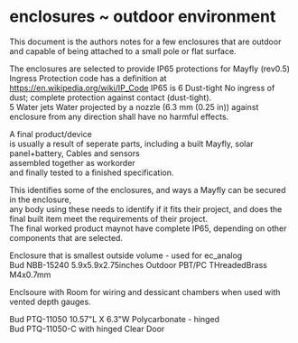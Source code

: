 # enclosures ~ outdoor environment

This document is the authors notes for a few enclosures that are outdoor and capable of being attached to a small pole or flat surface.

The enclosures are selected to provide IP65 protections for Mayfly (rev0.5) 
Ingress Protection code has a definition at https://en.wikipedia.org/wiki/IP_Code
IP65 is 
6 Dust-tight	No ingress of dust; complete protection against contact (dust-tight).   
5  Water jets	Water projected by a nozzle (6.3 mm (0.25 in)) against enclosure from any direction shall have no harmful effects.   


A final product/device    
is usually a result of seperate parts, including a built Mayfly, solar panel+battery, Cables and sensors        
assembled together as workorder    
and finally tested to a finished specification.   

This identifies some of the enclosures, and ways a Mayfly can be secured in the enclosure,  
any body using these needs to identify if it fits their project, 
and does the final built item meet the requirements of their project.     
The final worked product maynot have complete IP65, depending on other components that are selected.   


Enclosure that is smallest outside volume  - used for ec_analog    
Bud NBB-15240   5.9x5.9x2.75inches Outdoor PBT/PC THreadedBrass M4x0.7mm	

Enclsoure with Room for wiring and dessicant chambers when used with vented depth gauges.      	

Bud PTQ-11050     10.57"L X 6.3"W Polycarbonate - hinged		
Bud PTQ-11050-C   with hinged Clear Door

